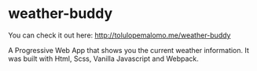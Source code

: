 # weather-buddy

You can check it out here: http://tolulopemalomo.me/weather-buddy



A Progressive Web App that shows you the current weather information. It was built with Html, Scss, Vanilla Javascript and Webpack.



